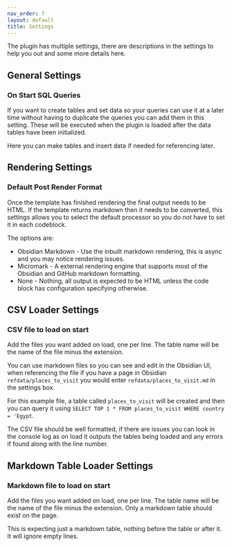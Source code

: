 ```yaml
---
nav_order: 7
layout: default
title: Settings
---
```


The plugin has multiple settings, there are descriptions in the settings to help you out and some more details here.

## General Settings

### On Start SQL Queries

If you want to create tables and set data so your queries can use it at a later time without having to duplicate the queries you can add them in this setting. These will be executed when the plugin is loaded after the data tables have been initialized.

Here you can make tables and insert data if needed for referencing later.

## Rendering Settings

### Default Post Render Format

Once the template has finished rendering the final output needs to be HTML. If the template returns markdown then it needs to be converted, this settings allows you to select the default processor so you do not have to set it in each codeblock.

The options are:

- Obsidian Markdown - Use the inbuilt markdown rendering, this is async and you may notice rendering issues.
- Micromark - A external rendering engine that supports most of the Obsidian and GitHub markdown formatting.
- None - Nothing, all output is expected to be HTML unless the code block has configuration specifying otherwise.

## CSV Loader Settings

### CSV file to load on start

Add the files you want added on load, one per line. The table name will be the name of the file minus the extension.

You can use markdown files so you can see and edit in the Obsidian UI, when referencing the file if you have a page in Obsidian  `refdata/places_to_visit` you would enter `refdata/places_to_visit.md` in the settings box.

For this example file, a table called `places_to_visit` will be created and then you can query it using `SELECT TOP 1 * FROM places_to_visit WHERE country = 'Egypt`.

The CSV file should be well formatted, if there are issues you can look in the console log as on load it outputs the tables being loaded and any errors if found along with the line number.

## Markdown Table Loader Settings

### Markdown file to load on start

Add the files you want added on load, one per line. The table name will be the name of the file minus the extension. Only a markdown table should exist on the page.

This is expecting just a markdown table, nothing before the table or after it. It will ignore empty lines.

